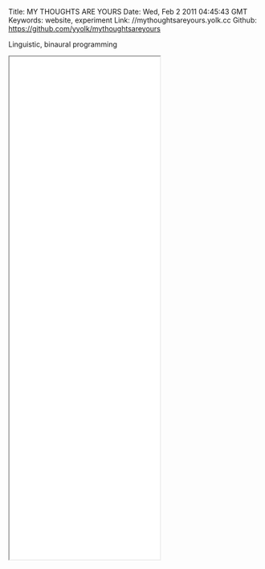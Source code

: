 Title: MY THOUGHTS ARE YOURS
Date: Wed, Feb 2 2011 04:45:43 GMT
Keywords: website, experiment
Link: //mythoughtsareyours.yolk.cc
Github: https://github.com/yyolk/mythoughtsareyours

Linguistic, binaural programming

<iframe src="//mythoughtsareyours.yolk.cc" height="1000"></iframe>
